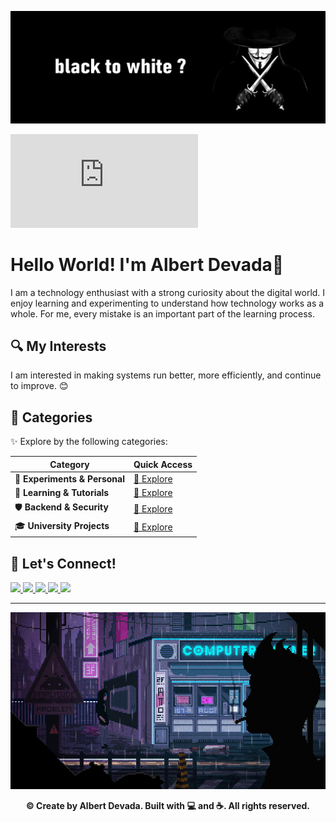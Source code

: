 ![background](img/background.png)
<iframe src="https://tryhackme.com/api/v2/badges/public-profile?userPublicId=4638664" style='border:none;'></iframe>

# Hello World! I'm Albert Devada👋
I am a technology enthusiast with a strong curiosity about the digital world. I enjoy learning and experimenting to understand how technology works as a whole. For me, every mistake is an important part of the learning process.

## 🔍 My Interests
I am interested in making systems run better, more efficiently, and continue to improve. 😊


## 📁 Categories
✨ Explore by the following categories:

| Category | Quick Access |
|----------|--------------|
| 🔬 **Experiments & Personal** | [🔗 Explore](https://github.com/albertdveada/Experiments/blob/main/README.md) |
| 📘 **Learning & Tutorials** | [🔗 Explore](https://github.com/albertdveada/Learning/blob/main/README.md) |
| 🛡️ **Backend & Security** | [🔗 Explore](https://github.com/albertdveada/Backend-Security/blob/main/README.md) |
| 🎓 **University Projects** | [🔗 Explore](https://github.com/albertdveada/University-Projects/blob/main/README.md) |

## 🚀 Let's Connect!
<a href="https://instagram.com/albert_devada" target="_blank">
  <img src="https://img.shields.io/badge/Instagram-E4405F?style=for-the-badge&logo=instagram&logoColor=white" />
</a>
<a href="https://t.me/albertdevada" target="_blank">
  <img src="https://img.shields.io/badge/Telegram-2CA5E0?style=for-the-badge&logo=telegram&logoColor=white" />
</a>
<a href="https://linkedin.com/in/noufalburhan/" target="_blank">
  <img src="https://img.shields.io/badge/LinkedIn-0077B5?style=for-the-badge&logo=linkedin&logoColor=white" />
</a>
<a href="https://hackerone.com/albertdevada" target="_blank">
  <img src="https://img.shields.io/badge/Hackerone-494649?style=for-the-badge&logo=hackerone&logoColor=white" />
</a>
<a href="https://bugcrowd.com/albertdevada" target="_blank">
  <img src="https://img.shields.io/badge/Bugcrowd-F26822?style=for-the-badge&logo=bugcrowd&logoColor=white" />
</a>

---

![background](img/cyber-city.gif)

<p align="center">
  <b>© Create by Albert Devada. Built with 💻 and ☕. All rights reserved.</b>
</p>
